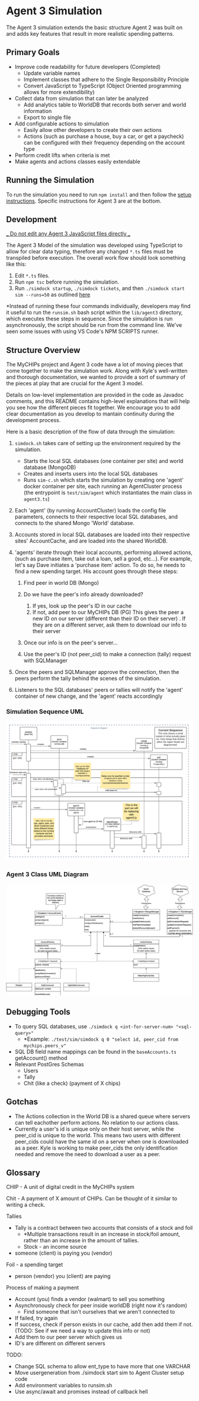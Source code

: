 # Agent 3 Simulation

The Agent 3 simulation extends the basic structure Agent 2 was built on and adds key features that result in more realistic spending patterns.

## Primary Goals

- Improve code readability for future developers (Completed)
  - Update variable names
  - Implement classes that adhere to the Single Responsibility Principle
  - Convert JavaScript to TypeScript (Object Oriented programming allows for more extendibility)
- Collect data from simulation that can later be analyzed
  - Add analytics table to WorldDB that records both server and world information
  - Export to single file
- Add configurable actions to simulation
  - Easily allow other developers to create their own actions
  - Actions (such as purchase a house, buy a car, or get a paycheck) can be configured with their frequency depending on the account type
- Perform credit lifts when criteria is met
- Make agents and actions classes easily extendable

## Running the Simulation

To run the simulation you need to run `npm install` and then follow the [setup instructions](/doc/sim-docker.md). Specific instructions for Agent 3 are at the bottom.

## Development

<ins>_ Do not edit any Agent 3 JavaScript files directly _</ins>

The Agent 3 Model of the simulation was developed using TypeScript to allow for clear data typing, therefore any changed `*.ts` files must be transpiled before execution. The overall work flow should look something like this:

1. Edit `*.ts` files.
2. Run `npm tsc` before running the simulation.
3. Run `./simdock startup`, `./simdock tickets`, and then `./simdock start sim --runs=50` as outlined [here](/doc/sim-docker.md)

\*Instead of running these four commands individually, developers may find it useful to run the `runsim.sh` bash script within the `lib/agent3` directory, which executes these steps in sequence. Since the simulation is run asynchronously, the script should be run from the command line. We've seen some issues with using VS Code's NPM SCRIPTS runner.

## Structure Overview

The MyCHIPs project and Agent 3 code have a lot of moving pieces that come together to make the simulation work. Along with Kyle's well-written and thorough documentation, we wanted to provide a sort of summary of the pieces at play that are crucial for the Agent 3 model.

Details on low-level implementation are provided in the code as Javadoc comments, and this README contains high-level explanations that will help you see how the different pieces fit together. We encourage you to add clear documentation as you develop to mantain continuity during the development process.

Here is a basic description of the flow of data through the simulation:

1. `simdock.sh` takes care of setting up the environment required by the simulation.

   - Starts the local SQL databases (one container per site) and world database (MongoDB)
   - Creates and inserts users into the local SQL databases
   - Runs `sim-c.sh` which starts the simulation by creating one 'agent' docker container per site, each running an AgentCluster process (the entrypoint is `test/sim/agent` which instantiates the main class in `agent3.ts`)

2. Each 'agent' (by running AccountCluster) loads the config file parameters, connects to their respective local SQL databases, and connects to the shared Mongo 'World' database.
3. Accounts stored in local SQL databases are loaded into their respective sites' AccountCache, and are loaded into the shared WorldDB.
4. 'agents' iterate through their local accounts, performing allowed actions, (such as purchase item, take out a loan, sell a good, etc...). For example, let's say Dave initiates a 'purchase item' action. To do so, he needs to find a new spending target. His account goes through these steps:

   1. Find peer in world DB (Mongo)

   2. Do we have the peer's info already downloaded?
      1. If yes, look up the peer's ID in our cache
      2. If not, add peer to our MyCHIPs DB (PG)
         This gives the peer a new ID on our server (different than their ID on their server)
         . If they are on a different server, ask them to download our info to their server
   3. Once our info is on the peer's server...
   4. Use the peer's ID (not peer_cid) to make a connection (tally) request with SQLManager

5. Once the peers and SQLManager approve the connection, then the peers perform the tally behind the scenes of the simulation.

6. Listeners to the SQL databases' peers or tallies will notify the 'agent' container of new change, and the 'agent' reacts accordingly

### Simulation Sequence UML

![Sequence UML](../doc/sequence-UML.png)

### Agent 3 Class UML Diagram

![Agent 3 Class UML](../doc/class-UML.png)

## Debugging Tools

- To query SQL databases, use `./simdock q <int-for-server-num> "<sql-query>"`
  - \*Example: `./test/sim/simdock q 0 "select id, peer_cid from mychips.peers_v"`
- SQL DB field name mappings can be found in the `baseAccounts.ts` getAccount() method
- Relevant PostGres Schemas
  - Users
  - Tally
  - Chit (like a check) (payment of X chips)

## Gotchas

- The Actions collection in the World DB is a shared queue where servers can tell eachother perform actions. No relation to our actions class.
- Currently a user's id is unique only on their host server, while the peer_cid is unique to the world. This means two users with different peer_cids could have the same id on a server when one is downloaded as a peer. Kyle is working to make peer_cids the only identification needed and remove the need to download a user as a peer.

## Glossary

CHIP - A unit of digital credit in the MyCHIPs system

Chit - A payment of X amount of CHIPs. Can be thought of it similar to writing a check.

Tallies

- Tally is a contract between two accounts that consists of a stock and foil
  - \*Multiple transactions result in an increase in stock/foil amount, rather than an increase in the amount of tallies.
  - Stock - an income source
- someone (client) is paying you (vendor)

Foil - a spending target

- person (vendor) you (client) are paying

Process of making a payment

- Account (you) finds a vendor (walmart) to sell you something
- Asynchronously check for peer inside worldDB (right now it's random)
  - Find someone that isn't ourselves that we aren't connected to
- If failed, try again
- If success, check if person exists in our cache, add then add them if not. (TODO: See if we need a way to update this info or not)
- Add them to our peer server which gives us
- ID's are different on different servers

TODO:

- Change SQL schema to allow ent_type to have more that one VARCHAR
- Move usergeneration from ./simdock start sim to Agent Cluster setup code
- Add environment variables to runsim.sh
- Use async/await and promises instead of callback hell
